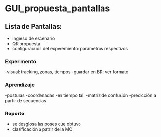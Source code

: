 # GUI_propuesta_pantallas
## Lista de Pantallas:
- ingreso de escenario
- QR propuesta
- configuracuón del experemiento: parámetros respectivos

### Experimento
-visual: tracking, zonas, tiempos
-guardar en BD: ver formato 

### Aprendizaje
-posturas
-coordenadas
-en tiempo tal.
-matriz de confusión
-predicción a partir de secuencias

### Reporte
- se desglosa las poses que obtuvo
- clasificación a patrir de la MC
